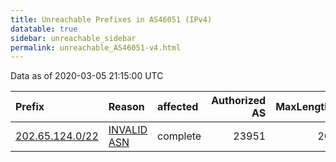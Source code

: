 ```yaml
---
title: Unreachable Prefixes in AS46051 (IPv4)
datatable: true
sidebar: unreachable_sidebar
permalink: unreachable_AS46051-v4.html
---
```


Data as of 2020-03-05 21:15:00 UTC


<div class="datatable-begin"></div>

| Prefix                                                   | Reason                                                                                                 | affected   |   Authorized AS |   MaxLength | Anchor                                       |   unreachable /24s |
|:---------------------------------------------------------|:-------------------------------------------------------------------------------------------------------|:-----------|----------------:|------------:|:---------------------------------------------|-------------------:|
| [202.65.124.0/22](https://stat.ripe.net/202.65.124.0/22) | [INVALID ASN](https://rpki-validator.ripe.net/announcement-preview?asn=AS46051&prefix=202.65.124.0/22) | complete   |           23951 |          20 | [APNIC](unreachable_APNIC_RPKI_Root-v4.html) |                  4 |

<div class="datatable-end"></div>